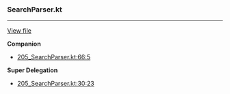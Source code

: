 ### SearchParser.kt
---
[View file](../files/205_SearchParser.kt)

**Companion**

 - [205_SearchParser.kt:66:5](../files/205_SearchParser.kt#L66)

**Super Delegation**

 - [205_SearchParser.kt:30:23](../files/205_SearchParser.kt#L30)
